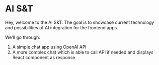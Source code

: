 # AI S&T

Hey, welcome to the AI S&T. The goal is to showcase current technology and possibilities of AI integration for the frontend apps.

We'll go through:

1. A simple chat app using OpenAI API
2. A more complex chat which is able to call API if needed and displays React component as response
